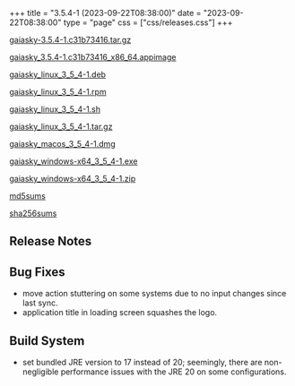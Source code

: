 +++
title = "3.5.4-1 (2023-09-22T08:38:00)"
date = "2023-09-22T08:38:00"
type = "page"
css = ["css/releases.css"]
+++

<section class="download-links">

<div class="package">

[gaiasky-3.5.4-1.c31b73416.tar.gz](https://gaia.ari.uni-heidelberg.de/gaiasky/releases/3.5.4-1.c31b73416/gaiasky-3.5.4-1.c31b73416.tar.gz)

</div>
<div class="package">

[gaiasky_3.5.4-1.c31b73416_x86_64.appimage](https://gaia.ari.uni-heidelberg.de/gaiasky/releases/3.5.4-1.c31b73416/gaiasky_3.5.4-1.c31b73416_x86_64.appimage)

</div>
<div class="package">

[gaiasky_linux_3_5_4-1.deb](https://gaia.ari.uni-heidelberg.de/gaiasky/releases/3.5.4-1.c31b73416/gaiasky_linux_3_5_4-1.deb)

</div>
<div class="package">

[gaiasky_linux_3_5_4-1.rpm](https://gaia.ari.uni-heidelberg.de/gaiasky/releases/3.5.4-1.c31b73416/gaiasky_linux_3_5_4-1.rpm)

</div>
<div class="package">

[gaiasky_linux_3_5_4-1.sh](https://gaia.ari.uni-heidelberg.de/gaiasky/releases/3.5.4-1.c31b73416/gaiasky_linux_3_5_4-1.sh)

</div>
<div class="package">

[gaiasky_linux_3_5_4-1.tar.gz](https://gaia.ari.uni-heidelberg.de/gaiasky/releases/3.5.4-1.c31b73416/gaiasky_linux_3_5_4-1.tar.gz)

</div>
<div class="package">

[gaiasky_macos_3_5_4-1.dmg](https://gaia.ari.uni-heidelberg.de/gaiasky/releases/3.5.4-1.c31b73416/gaiasky_macos_3_5_4-1.dmg)

</div>
<div class="package">

[gaiasky_windows-x64_3_5_4-1.exe](https://gaia.ari.uni-heidelberg.de/gaiasky/releases/3.5.4-1.c31b73416/gaiasky_windows-x64_3_5_4-1.exe)

</div>
<div class="package">

[gaiasky_windows-x64_3_5_4-1.zip](https://gaia.ari.uni-heidelberg.de/gaiasky/releases/3.5.4-1.c31b73416/gaiasky_windows-x64_3_5_4-1.zip)

</div>
<div class="package">

[md5sums](https://gaia.ari.uni-heidelberg.de/gaiasky/releases/3.5.4-1.c31b73416/md5sums)

</div>
<div class="package">

[sha256sums](https://gaia.ari.uni-heidelberg.de/gaiasky/releases/3.5.4-1.c31b73416/sha256sums)

</div>


</section>

<section class="release-notes">

# Release Notes


## Bug Fixes
- move action stuttering on some systems due to no input changes since last sync.
- application title in loading screen squashes the logo.

## Build System
- set bundled JRE version to 17 instead of 20; seemingly, there are non-negligible performance issues with the JRE 20 on some configurations.

</section>